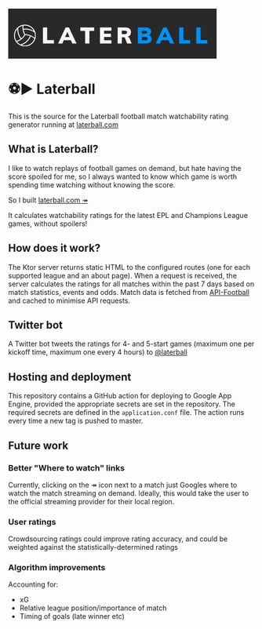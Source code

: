 ![banner](banner.png)
# ⚽▶️ Laterball
This is the source for the Laterball football match watchability rating generator running at [laterball.com](http://laterball.com)

## What is Laterball?

I like to watch replays of football  games on demand, but hate having the score spoiled for me, so I always  wanted to know which game is worth spending time watching without  knowing the score.

So I built [laterball.com ↠](http://laterball.com)

It calculates watchability ratings for the latest EPL and Champions League games, without spoilers! 

## How does it work?

The Ktor server returns static HTML to the configured routes (one for each supported league and an about page). When a request is received, the server calculates the ratings for all matches within the past 7 days based on match statistics, events and odds. Match data is fetched from [API-Football](https://www.api-football.com/) and cached to minimise API requests. 

## Twitter bot

A Twitter bot tweets the ratings for 4- and 5-start games (maximum one per kickoff time, maximum one every 4 hours) to [@laterball](https://twitter.com/laterball) 

## Hosting and deployment

This repository contains a GitHub action for deploying to Google App Engine, provided the appropriate secrets are set in the repository. The required secrets are defined in the `application.conf` file. The action runs every time a new tag is pushed to master.

## Future work

### Better "Where to watch" links

Currently, clicking on the ↠ icon next to a match just Googles where to watch the match streaming on demand. Ideally, this would take the user to the official streaming provider for their local region.

### User ratings

Crowdsourcing ratings could improve rating accuracy, and could be weighted against the statistically-determined ratings

### Algorithm improvements

Accounting for:

- xG
- Relative league position/importance of match
- Timing of goals (late winner etc)